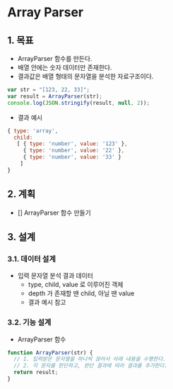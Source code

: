 # Array Parser

## 1. 목표

- ArrayParser 함수를 만든다.
- 배열 안에는 숫자 데이터만 존재한다.
- 결과값은 배열 형태의 문자열을 분석한 자료구조이다.

```javascript
var str = "[123, 22, 33]";
var result = ArrayParser(str);
console.log(JSON.stringify(result, null, 2));
```

- 결과 예시

```javascript
{ type: 'array',
  child: 
   [ { type: 'number', value: '123' },
     { type: 'number', value: '22' },
     { type: 'number', value: '33' }
    ] 
}
```

## 2. 계획

- [] ArrayParser 함수 만들기

## 3. 설계

### 3.1. 데이터 설계

* 입력 문자열 분석 결과 데이터
  - type, child, value 로 이루어진 객체
  - depth 가 존재할 땐 child, 아닐 땐 value
  - 결과 예시 참고

### 3.2. 기능 설계

- ArrayParser 함수

```javascript
function ArrayParser(str) {
  // 1. 입력받은 문자열을 하나씩 끊어서 아래 내용을 수행한다.
  // 2. 각 문자를 판단하고, 판단 결과에 따라 결과를 추가한다.
  return result;
}
```